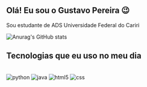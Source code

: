 ## Olá! Eu sou o Gustavo Pereira  😉
Sou estudante de ADS Universidade Federal do Cariri

![Anurag's GitHub stats](https://github-readme-stats.vercel.app/api?username=McGusT99&show_icons=true&theme=dracula)

## Tecnologias que eu uso no meu dia 

<div style="display: incline_block"><br/>
  <img align="center" alt="python" src="https://img.shields.io/badge/Python-14354C?style=for-the-badge&logo=python&logoColor=white" />
  <img align="center" alt="java" src="https://img.shields.io/badge/Java-ED8B00?style=for-the-badge&logo=openjdk&logoColor=white" />
  <img align="center" alt="html5" src="https://img.shields.io/badge/HTML5-E34F26?style=for-the-badge&logo=html5&logoColor=white" />
  <img align="center" alt="css" src="https://img.shields.io/badge/CSS3-1572B6?style=for-the-badge&logo=css3&logoColor=white" />
</div>

